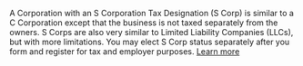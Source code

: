 A Corporation with an S Corporation Tax Designation (S Corp) is similar to a C Corporation except that the business is not taxed separately from the owners. S Corps are also very similar to Limited Liability Companies (LLCs), but with more limitations. You may elect S Corp status separately after you form and register for tax and employer purposes. [Learn more](https://business.nj.gov/pages/s-corporation-s-corp)
